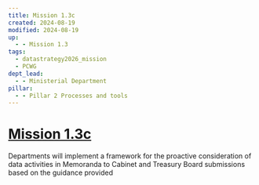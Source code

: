 ```yaml
---
title: Mission 1.3c
created: 2024-08-19
modified: 2024-08-19
up:
  - - Mission 1.3
tags:
  - datastrategy2026_mission
  - PCWG
dept_lead:
  - - Ministerial Department
pillar:
  - - Pillar 2 Processes and tools
---
```

# [Mission 1.3c](Mission%201.3c.md)
Departments will implement a framework for the proactive consideration of data activities in Memoranda to Cabinet and Treasury Board submissions based on the guidance provided